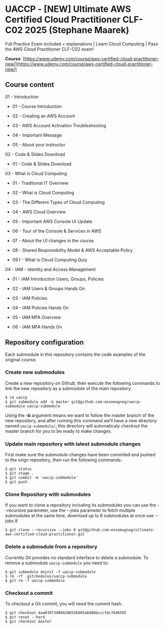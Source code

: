# UACCP - [NEW] Ultimate AWS Certified Cloud Practitioner CLF-C02 2025 (Stephane Maarek)

Full Practice Exam included + explanations | Learn Cloud Computing | Pass the AWS Cloud Practitioner CLF-C02 exam!

**Course**: [https://www.udemy.com/course/aws-certified-cloud-practitioner-new/](https://www.udemy.com/course/aws-certified-cloud-practitioner-new/)

## Course content

01 - Introduction

- 01 - Course Introduction

- 02 - Creating an AWS Account

- 03 - AWS Account Activation Troubleshooting

- 04 - Important Message

- 05 - About your instructor

02 - Code & Slides Download

- 01 - Code & Slides Download

03 - What is Cloud Computing

- 01 - Traditional IT Overview

- 02 - What is Cloud Computing

- 03 - The Different Types of Cloud Computing

- 04 - AWS Cloud Overview

- 05 - Important AWS Console UI Update

- 06 - Tour of the Console & Services in AWS

- 07 - About the UI changes in the course

- 08 - Shared Responsibility Model & AWS Acceptable Policy

- 09.1 - What is Cloud Computing Quiz

04 - IAM - Identity and Access Management

- 01 - IAM Introduction Users, Groups, Policies

- 02 - IAM Users & Groups Hands On

- 03 - IAM Policies

- 04 - IAM Policies Hands On

- 05 - IAM MFA Overview

- 06 - IAM MFA Hands On
  
## Repository configuration
Each submodule in this repository contains the code examples of the original course.

### Create new submodules
Create a new repository on Github, then execute the following commands to link the new repository as a submodule of the main repository:

```
$ cd uaccp
$ git submodule add -b master git@github.com:ensomugnog/uaccp-submodule uaccp-submodule
```

Using the **-b** argument means we want to follow the master branch of the new repository, and after running this command we’ll have a new directory named `uaccp-submodule/`, this directory will automaticaly checkout the master branch for you to be ready to make changes.

### Update main repository with latest submodule changes
First make sure the submodule changes have been commited and pushed to the orign repository, then run the following commands:

```
$ git status
$ git stage .
$ git commit -m 'uaccp-submodule'
$ git push
```

### Clone Repository with submodules
If you want to clone a repository including its submodules you can use the --recursive parameter, use the --jobs parameter to fetch multiple submodules at the same time, download up to 8 submodules at once use --jobs 8

```
$ git clone --recursive --jobs 8 git@github.com:ensomugnog/ultimate-aws-certified-cloud-practitioner.git
```

### Delete a submodule from a repository
Currently Git provides no standard interface to delete a submodule. To remove a submodule `uaccp-submodule` you need to:

```
$ git submodule deinit -f uaccp-submodule
$ rm -rf .git/modules/uaccp-submodule
$ git rm -f uaccp-submodule
```

### Checkout a commit
To checkout a Git commit, you will need the commit hash.

```
$ git checkout 4aa03973d004286558465a8d86bcccfdc7b46505
$ git reset --hard
$ git checkout master
```